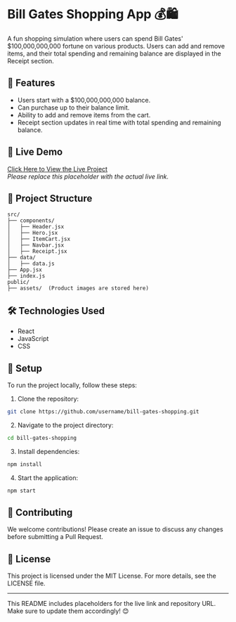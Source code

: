 # Bill Gates Shopping App 💰🛍️

A fun shopping simulation where users can spend Bill Gates' $100,000,000,000 fortune on various products. Users can add and remove items, and their total spending and remaining balance are displayed in the Receipt section.

## 🚀 Features
- Users start with a $100,000,000,000 balance.
- Can purchase up to their balance limit.
- Ability to add and remove items from the cart.
- Receipt section updates in real time with total spending and remaining balance.

## 🎥 Live Demo
[Click Here to View the Live Project](#)  
_Please replace this placeholder with the actual live link._

## 📂 Project Structure
```plaintext
src/
├── components/
│   ├── Header.jsx
│   ├── Hero.jsx
│   ├── ItemCart.jsx
│   ├── Navbar.jsx
│   ├── Receipt.jsx
├── data/
│   ├── data.js
├── App.jsx
├── index.js
public/
├── assets/  (Product images are stored here)
```

## 🛠️ Technologies Used
- React
- JavaScript
- CSS

## 🔧 Setup
To run the project locally, follow these steps:

1. Clone the repository:

```bash
git clone https://github.com/username/bill-gates-shopping.git
```

2. Navigate to the project directory:

```bash
cd bill-gates-shopping
```

3. Install dependencies:

```bash
npm install
```

4. Start the application:

```bash
npm start
```

## 🤝 Contributing
We welcome contributions! Please create an issue to discuss any changes before submitting a Pull Request.

## 📝 License
This project is licensed under the MIT License. For more details, see the LICENSE file.

---
This README includes placeholders for the live link and repository URL. Make sure to update them accordingly! 😊

